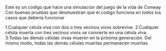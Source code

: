 Este es un codigo que hace una simulacion del juego de la vida de Conway
Con buenas pruebas que desmuestran que el codigo funciona en todos los casos que deberia funcionar 


1.Cualquier célula viva con dos o tres vecinos vivos sobrevive.
2.Cualquier célula muerta con tres vecinos vivos se convierte en una célula viva.
3.Todas las demás células vivas mueren en la próxima generación. Del mismo modo, todas las demás células muertas permanecen muertas.

